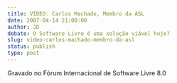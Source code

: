 ```yaml
---
title: VÍDEO: Carlos Machado, Membro da ASL
date: 2007-04-14 21:00:00
author: JD
debate: O Software Livre é uma solução viável hoje?
slug: video-carlos-machado-membro-da-asl
status: publish 
type: post
---
```


  

Gravado no Fórum Internacional de Software Livre 8.0
